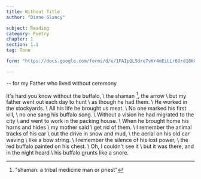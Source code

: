 ```yaml
---
title: Without Title
author: "Diane Glancy"

subject: Reading
category: Poetry
chapter: 1
section: 1.1
tag: Tone

form: "https://docs.google.com/forms/d/e/1FAIpQLSdre7vKr4mEiULr6Ord18KGUcendMezWOZrpHwbjMXoA1I5uw/viewform"

---
```

-- for my Father who lived without ceremony

It's hard you know without the buffalo, \\
the shaman [^1], the arrow \\
but my father went out each day to hunt \\
as though he had them. \\
He worked in the stockyards. \\
All his life he brought us meat. \\
No one marked his first kill, \\
no one sang his buffalo song. \\
Without a vision he had migrated to the city \\
and went to work in the packing house. \\
When he brought home his horns and hides \\
my mother said \\
get rid of them. \\
I remember the animal tracks of his car \\
out the drive in snow and mud, \\
the aerial on his old car waving \\
like a bow string. \\
I remember the silence of his lost power, \\
the red buffalo painted on his chest. \\
Oh, I couldn't see it \\
but it was there, and in the night heard \\
his buffalo grunts like a snore.

[^1]: "shaman: a tribal medicine man or priest"

